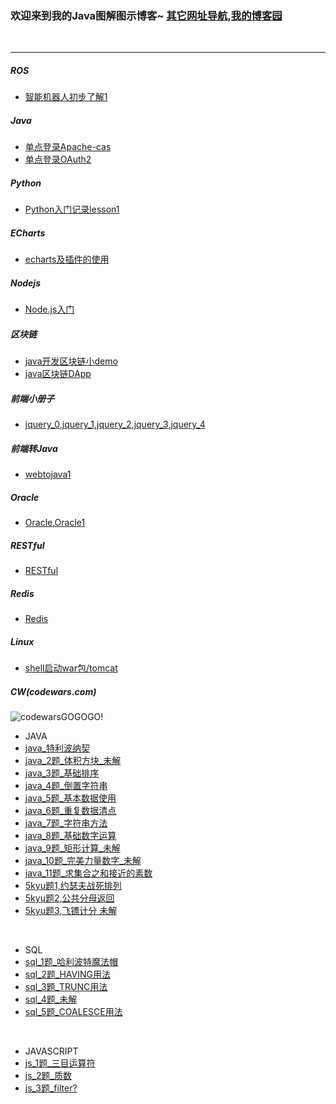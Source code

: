 ### 欢迎来到我的Java图解图示博客~ [其它网址导航](/tools/tools.html),[我的博客园](http://www.cnblogs.com/ukzq/)

<br>

---

##### ROS

- [智能机器人初步了解1](/architect/robot1.html)

##### Java

- [单点登录Apache-cas](/architect/sso.html)
- [单点登录OAuth2](/architect/oauth2_sso.html)

##### Python

- [Python入门记录lesson1](/python/py-lesson1.html)

##### ECharts

- [echarts及插件的使用](/echarts/echarts1.html)

##### Nodejs

- [Node.js入门](/nodejs/nodejs.html)

##### 区块链

- [java开发区块链小demo](/blockChain/java-blockchain1.html)
- [java区块链DApp](/blockChain/blockchainDapp1.html)

##### 前端小册子

- [jquery_0](/jQuery/jQuery.html),[jquery_1](/jQuery/jQuery_2.html),[jquery_2](/jQuery/jQuery_3.html),[jquery_3](/jQuery/jQuery_4.html),[jquery_4](/jQuery/jQuery_5.html)

##### 前端转Java

- [webtojava1](/webtojava/w2j_1.html)

##### Oracle

- [Oracle](/oracle/Oracle.html),[Oracle1](/oracle/Oracle2.html)

##### RESTful

- [RESTful](/restful/RESTful.html)

##### Redis

- [Redis](/redis/Redis.html)

##### Linux

- [shell启动war包/tomcat](/linux/shell1.html)

##### CW(codewars.com) <br>

![codewarsGOGOGO!](https://www.codewars.com/users/deadzq/badges/large)

- JAVA
- [java_特利波纳契](http://on-img.com/chart_image/5b228547e4b06df80aae123c.png)
- [java_2题_体积方块_未解](http://on-img.com/chart_image/5b214776e4b06350d46349b1.png)
- [java_3题_基础排序](http://on-img.com/chart_image/5b21b60fe4b001a14d3d437c.png)
- [java_4题_倒置字符串](http://on-img.com/chart_image/5b21dfe5e4b0a838a0930789.png)
- [java_5题_基本数据使用](http://on-img.com/chart_image/5b2209fae4b0818a2a22f8f4.png)
- [java_6题_重复数据清点](http://on-img.com/chart_image/5b22144de4b0eb6ba41c4bd1.png)
- [java_7题_字符串方法](http://on-img.com/chart_image/5b232d63e4b0200a8e8fe64c.png)
- [java_8题_基础数字运算](http://on-img.com/chart_image/5b2361bde4b0c383b07a1662.png)
- [java_9题_矩形计算_未解](http://on-img.com/chart_image/5b347cf0e4b06bb4a421fcbb.png)
- [java_10题_完美力量数字_未解](http://on-img.com/chart_image/5b3f9016e4b0a6efd4753eb1.png)
- [java_11题_求集合之和接近的素数](http://on-img.com/chart_image/5b5d2f71e4b08d3622942a77.png)
- [5kyu题1,约瑟夫战死排列](http://on-img.com/chart_image/5b673a91e4b0edb750fa78eb.png)
- [5kyu题2,公共分母返回](http://on-img.com/chart_image/5b766f91e4b067df5a0e1095.png)
- [5kyu题3,飞镖计分 未解](http://on-img.com/chart_image/5b7e43ffe4b015327abcfb6f.png)

<br>

- SQL
- [sql_1题_哈利波特魔法帽](http://on-img.com/chart_image/5b34f43ae4b0d3d5d0ade156.png)
- [sql_2题_HAVING用法](http://on-img.com/chart_image/5b3cb58ce4b063f71f574ab9.png)
- [sql_3题_TRUNC用法](http://on-img.com/chart_image/5b3cb9cbe4b0d97b024fdc39.png)
- [sql_4题_未解](http://on-img.com/chart_image/5b3cbcfde4b045a5a3147c9a.png)
- [sql_5题_COALESCE用法](http://on-img.com/chart_image/5b3ec51de4b07b0230f99edf.png)

<br>

- JAVASCRIPT
- [js_1题_三目运算符](http://on-img.com/chart_image/5b5829fee4b025cf49267530.png)
- [js_2题_质数](http://on-img.com/chart_image/5b58397ce4b0f8477d93a911.png)
- [js_3题_filter?](http://on-img.com/chart_image/5b5868d2e4b0f8477d9414ea.png)



<br>
<br>
<br>
<center>

<script type="text/javascript" src="//ra.revolvermaps.com/0/0/3.js?i=0xu0ctk7f3j&amp;b=0&amp;s=40&amp;m=2&amp;cl=baf01f&amp;co=0a0d74&amp;cd=ff9700&amp;v0=66&amp;v1=60&amp;r=1" async="async"></script>

</center>
<br>
<br>

